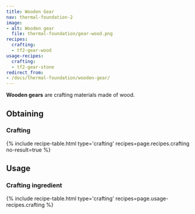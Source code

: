 ```yaml
---
title: Wooden Gear
nav: thermal-foundation-2
image:
- alt: Wooden gear
  file: thermal-foundation/gear-wood.png
recipes:
  crafting:
  - tf2-gear-wood
usage-recipes:
  crafting:
  - tf2-gear-stone
redirect_from:
- /docs/thermal-foundation/wooden-gear/
---
```


**Wooden gears** are crafting materials made of wood.


Obtaining
---------

### Crafting
{% include recipe-table.html type='crafting' recipes=page.recipes.crafting no-result=true %}


Usage
-----

### Crafting ingredient
{% include recipe-table.html type='crafting' recipes=page.usage-recipes.crafting %}

